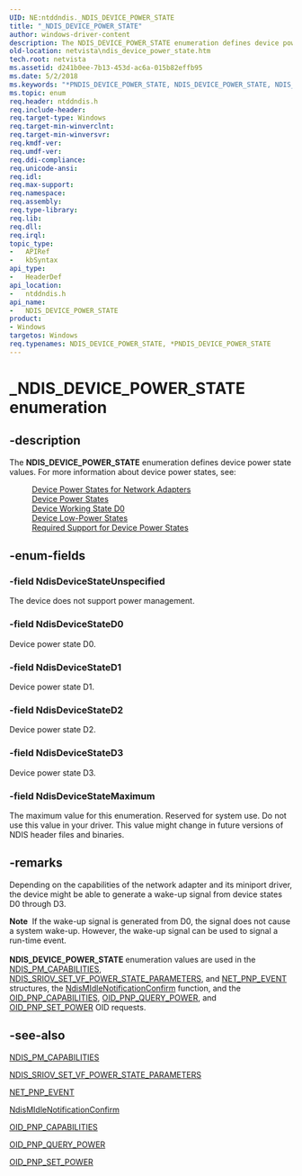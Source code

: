 ```yaml
---
UID: NE:ntddndis._NDIS_DEVICE_POWER_STATE
title: "_NDIS_DEVICE_POWER_STATE"
author: windows-driver-content
description: The NDIS_DEVICE_POWER_STATE enumeration defines device power state values.
old-location: netvista\ndis_device_power_state.htm
tech.root: netvista
ms.assetid: d241b0ee-7b13-453d-ac6a-015b82effb95
ms.date: 5/2/2018
ms.keywords: "*PNDIS_DEVICE_POWER_STATE, NDIS_DEVICE_POWER_STATE, NDIS_DEVICE_POWER_STATE enumeration [Network Drivers Starting with Windows Vista], NdisDeviceStateD0, NdisDeviceStateD1, NdisDeviceStateD2, NdisDeviceStateD3, NdisDeviceStateMaximum, NdisDeviceStateUnspecified, PNDIS_DEVICE_POWER_STATE, PNDIS_DEVICE_POWER_STATE enumeration pointer [Network Drivers Starting with Windows Vista], _NDIS_DEVICE_POWER_STATE, netvista.ndis_device_power_state, ntddndis/NDIS_DEVICE_POWER_STATE, ntddndis/NdisDeviceStateD0, ntddndis/NdisDeviceStateD1, ntddndis/NdisDeviceStateD2, ntddndis/NdisDeviceStateD3, ntddndis/NdisDeviceStateMaximum, ntddndis/NdisDeviceStateUnspecified, ntddndis/PNDIS_DEVICE_POWER_STATE"
ms.topic: enum
req.header: ntddndis.h
req.include-header: 
req.target-type: Windows
req.target-min-winverclnt: 
req.target-min-winversvr: 
req.kmdf-ver: 
req.umdf-ver: 
req.ddi-compliance: 
req.unicode-ansi: 
req.idl: 
req.max-support: 
req.namespace: 
req.assembly: 
req.type-library: 
req.lib: 
req.dll: 
req.irql: 
topic_type:
-	APIRef
-	kbSyntax
api_type:
-	HeaderDef
api_location:
-	ntddndis.h
api_name:
-	NDIS_DEVICE_POWER_STATE
product:
- Windows
targetos: Windows
req.typenames: NDIS_DEVICE_POWER_STATE, *PNDIS_DEVICE_POWER_STATE
---
```


# _NDIS_DEVICE_POWER_STATE enumeration


## -description


The <b>NDIS_DEVICE_POWER_STATE</b> enumeration defines device power state values. For more information about device power states, see:<dl>
<dd>
<a href="https://msdn.microsoft.com/969aadc9-e797-4a07-9714-8c2c5a6357da">Device Power States for Network Adapters</a>
</dd>
<dd>
<a href="https://msdn.microsoft.com/library/windows/hardware/ff543162">Device Power States</a>
</dd>
<dd>
<a href="https://msdn.microsoft.com/library/windows/hardware/ff543210">Device Working State D0</a>
</dd>
<dd>
<a href="https://msdn.microsoft.com/library/windows/hardware/ff543186">Device Low-Power States</a>
</dd>
<dd>
<a href="https://msdn.microsoft.com/library/windows/hardware/ff561073">Required Support for Device Power States</a>
</dd>
</dl>



## -enum-fields




### -field NdisDeviceStateUnspecified

The device does not support power management.


### -field NdisDeviceStateD0

Device power state D0.


### -field NdisDeviceStateD1

Device power state D1.


### -field NdisDeviceStateD2

Device power state D2.


### -field NdisDeviceStateD3

Device power state D3.


### -field NdisDeviceStateMaximum

The maximum value for this enumeration. Reserved for system use. Do not use this value in your driver. This value might change in future versions of NDIS header files and binaries.




## -remarks



Depending on the capabilities of the network adapter and its miniport driver, the device might be able to generate a wake-up signal from device states D0 through D3.

<div class="alert"><b>Note</b>  If the wake-up signal is generated from D0, the signal does not cause a system wake-up. However, the wake-up signal can be used to signal a run-time event.</div>
<div> </div>
<b>NDIS_DEVICE_POWER_STATE</b> enumeration values are used in the <a href="https://msdn.microsoft.com/library/windows/hardware/ff566748">NDIS_PM_CAPABILITIES</a>, <a href="https://msdn.microsoft.com/library/windows/hardware/hh451683">NDIS_SRIOV_SET_VF_POWER_STATE_PARAMETERS</a>,  and <a href="https://msdn.microsoft.com/library/windows/hardware/ff568751">NET_PNP_EVENT</a> structures, the <a href="https://msdn.microsoft.com/library/windows/hardware/hh451492">NdisMIdleNotificationConfirm</a> function, and the <a href="https://msdn.microsoft.com/library/windows/hardware/ff569774">OID_PNP_CAPABILITIES</a>, <a href="https://msdn.microsoft.com/library/windows/hardware/ff569778">OID_PNP_QUERY_POWER</a>, and <a href="https://msdn.microsoft.com/library/windows/hardware/ff569780">OID_PNP_SET_POWER</a> OID requests.




## -see-also




<a href="https://msdn.microsoft.com/library/windows/hardware/ff566748">NDIS_PM_CAPABILITIES</a>



<a href="https://msdn.microsoft.com/library/windows/hardware/hh451683">NDIS_SRIOV_SET_VF_POWER_STATE_PARAMETERS</a>



<a href="https://msdn.microsoft.com/library/windows/hardware/ff568751">NET_PNP_EVENT</a>



<a href="https://msdn.microsoft.com/library/windows/hardware/hh451492">NdisMIdleNotificationConfirm</a>



<a href="https://msdn.microsoft.com/library/windows/hardware/ff569774">OID_PNP_CAPABILITIES</a>



<a href="https://msdn.microsoft.com/library/windows/hardware/ff569778">OID_PNP_QUERY_POWER</a>



<a href="https://msdn.microsoft.com/library/windows/hardware/ff569780">OID_PNP_SET_POWER</a>
 

 

